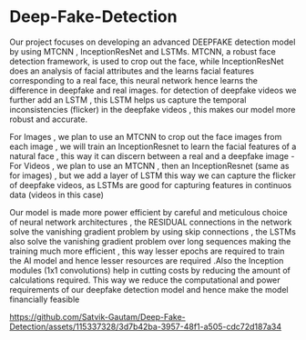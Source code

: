 # Deep-Fake-Detection
Our project focuses on developing an advanced DEEPFAKE detection model by using MTCNN , InceptionResNet and LSTMs. MTCNN, a robust face detection framework, is used to crop out the face, while InceptionResNet does an analysis of facial attributes and the learns facial features corresponding to a real face, this neural network hence learns the difference in deepfake and real images.
for detection of deepfake videos we further add an LSTM , this LSTM helps us capture the temporal inconsistencies (flicker) in the deepfake videos , this makes our model more robust and accurate.

For Images , we plan to use an MTCNN to crop out the face images from each image , we will train an InceptionResnet to learn the facial features of a natural face , this way it can discern between a real and a deepfake image
-For Videos , we plan to use an MTCNN , then an InceptionResnet (same as for images) , but we add a layer of LSTM this way we can capture the flicker of deepfake videos, as LSTMs are good for capturing features in continuos data (videos in this case)

Our model is made more power efficient by careful and meticulous choice of neural network architectures , the RESIDUAL connections in the network solve the  vanishing gradient problem by using skip connections , the LSTMs also solve the vanishing gradient problem over long sequences making the training much more efficient , this way lesser epochs are required to train the AI model and hence lesser resources are required .Also the Inception modules (1x1 convolutions) help in cutting costs by reducing the amount of calculations required. This way we reduce the computational and power requirements of our deepfake detection model and hence make the model financially feasible


https://github.com/Satvik-Gautam/Deep-Fake-Detection/assets/115337328/3d7b42ba-3957-48f1-a505-cdc72d187a34

